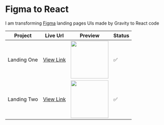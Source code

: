 # Figma to React

I am transforming [Figma](https://figmaz.com/) landing pages UIs made by Gravity to React code

| Project     | Live Url                                                  | Preview                                                                                                                | Status             |
| ----------- | --------------------------------------------------------- | ---------------------------------------------------------------------------------------------------------------------- | ------------------ |
| Landing One | [View Link](https://lilpolymath.github.io/landing-pages/) | <img src="https://raw.githubusercontent.com/lilpolymath/landing-pages/master/src/snapshots/Header1.png" width="120" /> | :white_check_mark: |
| Landing Two | [View Link](https://lilpolymath.github.io/landing-pages/) | <img src="https://raw.githubusercontent.com/lilpolymath/landing-pages/master/src/snapshots/Header2.png" width="120" /> | :white_check_mark: |
